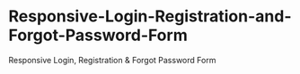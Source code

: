 # Responsive-Login-Registration-and-Forgot-Password-Form
Responsive Login, Registration &amp; Forgot Password Form
